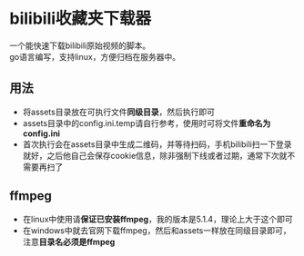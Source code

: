 # bilibili收藏夹下载器
一个能快速下载bilibili原始视频的脚本。<br>
go语言编写，支持linux，方便归档在服务器中。

## 用法
- 将assets目录放在可执行文件**同级目录**，然后执行即可
- assets目录中的config.ini.temp请自行参考，使用时可将文件**重命名为config.ini**
- 首次执行会在assets目录中生成二维码，并等待扫码，手机bilibili扫一下登录就好，之后他自己会保存cookie信息，除非强制下线或者过期，通常下次就不需要再扫了

## ffmpeg
- 在linux中使用请**保证已安装ffmpeg**，我的版本是5.1.4，理论上大于这个即可
- 在windows中就去官网下载ffmpeg，然后和assets一样放在同级目录即可，注意**目录名必须是ffmpeg**
